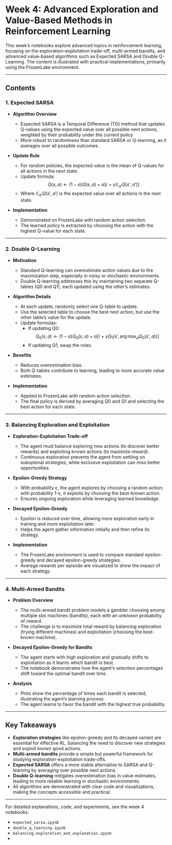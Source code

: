 # Week 4: Advanced Exploration and Value-Based Methods in Reinforcement Learning

This week’s notebooks explore advanced topics in reinforcement learning, focusing on the exploration-exploitation trade-off, multi-armed bandits, and advanced value-based algorithms such as Expected SARSA and Double Q-Learning. The content is illustrated with practical implementations, primarily using the FrozenLake environment.

---

## Contents

### 1. Expected SARSA

- **Algorithm Overview**
  - Expected SARSA is a Temporal Difference (TD) method that updates Q-values using the expected value over all possible next actions, weighted by their probability under the current policy.
  - More robust to randomness than standard SARSA or Q-learning, as it averages over all possible outcomes.

- **Update Rule**
  - For random policies, the expected value is the mean of Q-values for all actions in the next state.
  - Update formula:
    $$
    Q(s, a) \leftarrow (1 - \alpha) Q(s, a) + \alpha [r + \gamma \mathbb{E}_{a'} Q(s', a')]
    $$
  - Where $\mathbb{E}_{a'} Q(s', a')$ is the expected value over all actions in the next state.

- **Implementation**
  - Demonstrated on FrozenLake with random action selection.
  - The learned policy is extracted by choosing the action with the highest Q-value for each state.

---

### 2. Double Q-Learning

- **Motivation**
  - Standard Q-learning can overestimate action values due to the maximization step, especially in noisy or stochastic environments.
  - Double Q-learning addresses this by maintaining two separate Q-tables (Q0 and Q1), each updated using the other’s estimates.

- **Algorithm Details**
  - At each update, randomly select one Q-table to update.
  - Use the selected table to choose the best next action, but use the other table’s value for the update.
  - Update formulas:
    - If updating Q0:
      $$
      Q_0(s, a) \leftarrow (1 - \alpha) Q_0(s, a) + \alpha [r + \gamma Q_1(s', \arg\max_a Q_0(s', a))]
      $$
    - If updating Q1, swap the roles.

- **Benefits**
  - Reduces overestimation bias.
  - Both Q-tables contribute to learning, leading to more accurate value estimates.

- **Implementation**
  - Applied to FrozenLake with random action selection.
  - The final policy is derived by averaging Q0 and Q1 and selecting the best action for each state.

---

### 3. Balancing Exploration and Exploitation

- **Exploration-Exploitation Trade-off**
  - The agent must balance exploring new actions (to discover better rewards) and exploiting known actions (to maximize reward).
  - Continuous exploration prevents the agent from settling on suboptimal strategies, while exclusive exploitation can miss better opportunities.

- **Epsilon-Greedy Strategy**
  - With probability ε, the agent explores by choosing a random action; with probability 1-ε, it exploits by choosing the best-known action.
  - Ensures ongoing exploration while leveraging learned knowledge.

- **Decayed Epsilon-Greedy**
  - Epsilon is reduced over time, allowing more exploration early in training and more exploitation later.
  - Helps the agent gather information initially and then refine its strategy.

- **Implementation**
  - The FrozenLake environment is used to compare standard epsilon-greedy and decayed epsilon-greedy strategies.
  - Average rewards per episode are visualized to show the impact of each strategy.

---

### 4. Multi-Armed Bandits

- **Problem Overview**
  - The multi-armed bandit problem models a gambler choosing among multiple slot machines (bandits), each with an unknown probability of reward.
  - The challenge is to maximize total reward by balancing exploration (trying different machines) and exploitation (choosing the best-known machine).

- **Decayed Epsilon-Greedy for Bandits**
  - The agent starts with high exploration and gradually shifts to exploitation as it learns which bandit is best.
  - The notebook demonstrates how the agent’s selection percentages shift toward the optimal bandit over time.

- **Analysis**
  - Plots show the percentage of times each bandit is selected, illustrating the agent’s learning process.
  - The agent learns to favor the bandit with the highest true probability.

---

## Key Takeaways

- **Exploration strategies** like epsilon-greedy and its decayed variant are essential for effective RL, balancing the need to discover new strategies and exploit known good actions.
- **Multi-armed bandits** provide a simple but powerful framework for studying exploration-exploitation trade-offs.
- **Expected SARSA** offers a more stable alternative to SARSA and Q-learning by averaging over possible next actions.
- **Double Q-learning** mitigates overestimation bias in value estimates, leading to more reliable learning in stochastic environments.
- All algorithms are demonstrated with clear code and visualizations, making the concepts accessible and practical.

---

For detailed explanations, code, and experiments, see the week 4 notebooks:
- `expected_sarsa.ipynb`
- `double_q_learning.ipynb`
- `balancing_exploration_and_explanation.ipynb`
-
